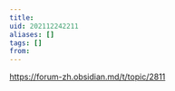```yaml
---
title: 
uid: 202112242211
aliases: []
tags: []
from: 
---
```

https://forum-zh.obsidian.md/t/topic/2811